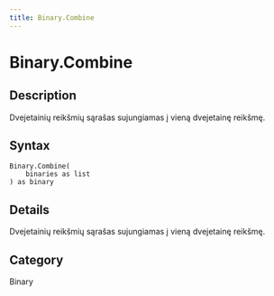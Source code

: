 ```yaml
---
title: Binary.Combine
---
```


# Binary.Combine


## Description

Dvejetainių reikšmių sąrašas sujungiamas į vieną dvejetainę reikšmę.


## Syntax

```powerquery
Binary.Combine(
    binaries as list
) as binary
```


## Details

Dvejetainių reikšmių sąrašas sujungiamas į vieną dvejetainę reikšmę.



## Category
Binary
